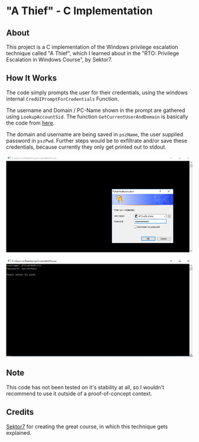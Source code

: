 # "A Thief" - C Implementation 

## About
This project is a C implementation of the Windows privilege escalation technique called "A Thief", which I learned about in the "RTO: Privilege Escalation in Windows Course", by Sektor7.

## How It Works
The code simply prompts the user for their credentials, using the windows internal `CredUIPromptForCredentials` Function.

The username and Domain / PC-Name shown in the prompt are gathered using `LookupAccountSid`.
The function `GetCurrentUserAndDomain` is basically the code from [here](https://stackoverflow.com/questions/24968541/how-to-get-the-domain-of-currently-logged-on-user-in-windows).

The domain and username are being saved in `pszName`, the user supplied password in `pszPwd`.
Further steps would be to exfiltrate and/or save these credentials, because currently they only get printed out to stdout.

![projectImage1](images/image1.png)

![projectImage2](images/image2.png)

## Note
This code has not been tested on it's stability at all, so I wouldn't recommend to use it outside of a proof-of-concept context.


## Credits
[Sektor7](https://sektor7.net) for creating the great course, in which this technique gets explained.


